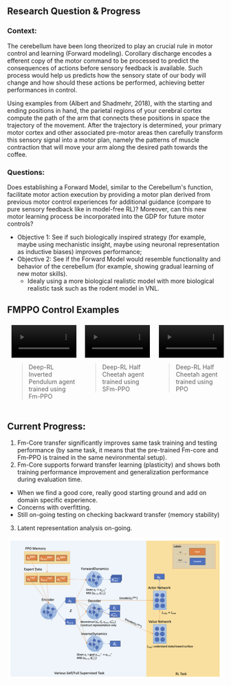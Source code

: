 ## Research Question & Progress

### Context:
The cerebellum have been long theorized to play an crucial rule in motor control and learning (Forward modeling). Corollary discharge encodes a efferent copy of the motor command to be processed to predict the consequences of actions before sensory feedback is available. Such process would help us predicts how the sensory state of our body will change and how should these actions be performed, achieving better performances in control.

Using examples from (Albert and Shadmehr, 2018), with the starting and ending positions in hand, the parietal regions of your cerebral cortex compute the path of the arm that connects these positions in space the trajectory of the movement. After the trajectory is determined, your primary motor cortex and other associated pre-motor areas then carefully transform this sensory signal into a motor plan, namely the patterns of muscle contraction that will move your arm along the desired path towards the coffee.

### Questions:
Does establishing a Forward Model, similar to the Cerebellum's function, facilitate motor action execution by providing a motor plan derived from previous motor control experiences for additional guidance (compare to pure sensory feedback like in model-free RL)? Moreover, can this new motor learning process be incorporated into the GDP for future motor controls?

- Objective 1: See if such biologically inspired strategy (for example, maybe using mechanistic insight, maybe using neuronal representation as inductive biases) improves performance;
- Objective 2: See if the Forward Model would resemble functionality and behavior of the cerebellum (for example, showing gradual learning of new motor skills).
  - Idealy using a more biological realistic model with more biological realistic task such as the rodent model in VNL.


## FMPPO Control Examples
<div style="width: 100%; padding: 5px; display: flex; justify-content: center; gap: 20px;">
          <div style="width: 30%; display: flex; flex-direction: column; align-items: center;">
            <video controls autoplay style="width: 100%; height: auto;" muted>
              <source src="../VNL-MVP/demo1.mp4" type="video/mp4">
              Your browser does not support the video tag.
            </video>
            <blockquote>Deep-RL Inverted Pendulum agent trained using Fm-PPO</blockquote>
          </div>
          <div style="width: 30%; display: flex; flex-direction: column; align-items: center;">
            <video controls autoplay style="width: 100%; height: auto;" muted>
              <source src="../VNL-MVP/sfmppo_converge_712.mp4" type="video/mp4">
              Your browser does not support the video tag.
            </video>
            <blockquote>Deep-RL Half Cheetah agent trained using SFm-PPO</blockquote>
          </div>
        <div style="width: 30%; display: flex; flex-direction: column; align-items: center;">
            <video controls autoplay style="width: 100%; height: auto;" muted>
              <source src="../VNL-MVP/demos/ppo_5e6_nice.mp4" type="video/mp4">
              Your browser does not support the video tag.
            </video>
            <blockquote>Deep-RL Half Cheetah agent trained using PPO</blockquote>
        </div>
</div>

## Current Progress:
1. Fm-Core transfer significantly improves same task training and testing performance (by same task, it means that the pre-trained Fm-core and Fm-PPO is trained in the same nevironmental setup).
2. Fm-Core supports forward transfer learning (plasticity) and shows both training performance improvement and generalization performance during evaluation time.
  - When we find a good core, really good starting ground and add on domain specific experience.
  - Concerns with overfitting.
  - Still on-going testing on checking backward transfer (memory stability)
3. Latent representation analysis on-going.

![Alt text](demos/dynamics_model.png)